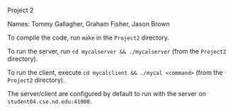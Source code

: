 Project 2

Names: Tommy Gallagher, Graham Fisher, Jason Brown

To compile the code, run `make` in the `Project2` directory.

To run the server, run `cd mycalserver && ./mycalserver` (from the `Project2` directory).

To run the client, execute `cd mycalclient && ./mycal <command>` (from the `Project2` directory).

The server/client are configured by default to run with the server on `student04.cse.nd.edu:41000`.
